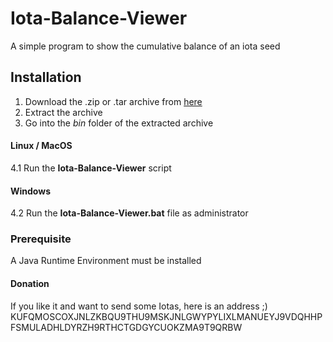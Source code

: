 # Iota-Balance-Viewer
A simple program to show the cumulative balance of an iota seed


## Installation
1. Download the .zip or .tar archive from [here](https://github.com/Atzen2/Iota-Balance-Viewer/releases)
2. Extract the archive
3. Go into the *bin* folder of the extracted archive

#### Linux / MacOS
4.1 Run the **Iota-Balance-Viewer** script

#### Windows
4.2 Run the **Iota-Balance-Viewer.bat** file as administrator

### Prerequisite
A Java Runtime Environment must be installed

#### Donation
If you like it and want to send some Iotas, here is an address ;)
KUFQMOSCOXJNLZKBQU9THU9MSKJNLGWYPYLIXLMANUEYJ9VDQHHPFSMULADHLDYRZH9RTHCTGDGYCUOKZMA9T9QRBW
